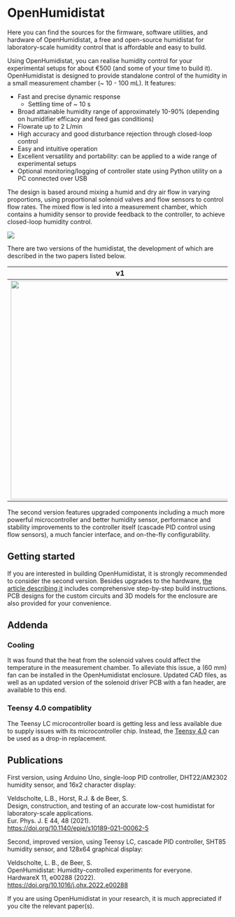 # OpenHumidistat

Here you can find the sources for the firmware, software utilities, and hardware of OpenHumidistat, a free and open-source humidistat for laboratory-scale humidity control that is affordable and easy to build.

Using OpenHumidistat, you can realise humidity control for your experimental setups for about €500 (and some of your time to build it). OpenHumidistat is designed to provide standalone control of the humidity in a small measurement chamber (~ 10 - 100 mL). It features:

- Fast and precise dynamic response
  - Settling time of ~ 10 s
- Broad attainable humidity range of approximately 10-90% (depending on humidifier efficacy and feed gas conditions)
- Flowrate up to 2 L/min
- High accuracy and good disturbance rejection through closed-loop control
- Easy and intuitive operation
- Excellent versatility and portability: can be applied to a wide range of experimental setups
- Optional monitoring/logging of controller state using Python utility on a PC connected over USB

The design is based around mixing a humid and dry air flow in varying proportions, using proportional solenoid valves and flow sensors to control flow rates. The mixed flow is led into a measurement chamber, which contains a humidity sensor to provide feedback to the controller, to achieve closed-loop humidity control.

![](https://github.com/OpenHumidistat/.github/assets/7603719/243d1c5d-ea67-41aa-9bef-213ebf1f45db)

There are two versions of the humidistat, the development of which are described in the two papers listed below.

v1             |  v2 (OpenHumidistat)
:-------------------------:|:-------------------------:
<img src="https://github.com/OpenHumidistat/.github/assets/7603719/bfd68dd0-57cc-4cd7-b9a4-9fbe3d1202de" width="500px">  | <img src="https://github.com/OpenHumidistat/.github/assets/7603719/b80bd339-9c06-4d26-a08a-2af10616c3df" width="500px">

The second version features upgraded components including a much more powerful microcontroller and better humidity sensor, performance and stability improvements to the controller itself (cascade PID control using flow sensors), a much fancier interface, and on-the-fly configurability.

## Getting started

If you are interested in building OpenHumidistat, it is strongly recommended to consider the second version. Besides upgrades to the hardware, [the article describing it](https://arxiv.org/pdf/2112.08500) includes comprehensive step-by-step build instructions. PCB designs for the custom circuits and 3D models for the enclosure are also provided for your convenience.

## Addenda

### Cooling
It was found that the heat from the solenoid valves could affect the temperature in the measurement chamber. To alleviate this issue, a (60 mm) fan can be installed in the OpenHumidistat enclosure. Updated CAD files, as well as an updated version of the solenoid driver PCB with a fan header, are available to this end.

### Teensy 4.0 compatiblity
The Teensy LC microcontroller board is getting less and less available due to supply issues with its microcontroller chip. Instead, the [Teensy 4.0](https://www.pjrc.com/store/teensy40.html) can be used as a drop-in replacement.

## Publications
First version, using Arduino Uno, single-loop PID controller, DHT22/AM2302 humidity sensor, and 16x2 character display:

Veldscholte, L.B., Horst, R.J. & de Beer, S.  
Design, construction, and testing of an accurate low-cost humidistat for laboratory-scale applications.  
Eur. Phys. J. E 44, 48 (2021).  
https://doi.org/10.1140/epje/s10189-021-00062-5

Second, improved version, using Teensy LC, cascade PID controller, SHT85 humidity sensor, and 128x64 graphical display:

Veldscholte, L. B., de Beer, S.  
OpenHumidistat: Humidity-controlled experiments for everyone.  
HardwareX 11, e00288 (2022).  
https://doi.org/10.1016/j.ohx.2022.e00288

If you are using OpenHumidistat in your research, it is much appreciated if you cite the relevant paper(s).
